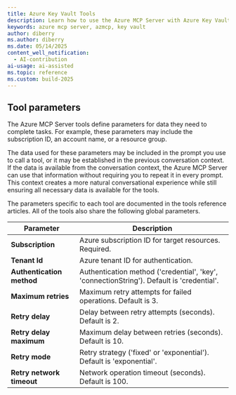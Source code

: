 ```yaml
---
title: Azure Key Vault Tools 
description: Learn how to use the Azure MCP Server with Azure Key Vault keys.
keywords: azure mcp server, azmcp, key vault
author: diberry
ms.author: diberry
ms.date: 05/14/2025
content_well_notification: 
  - AI-contribution
ai-usage: ai-assisted
ms.topic: reference
ms.custom: build-2025
--- 
```

## Tool parameters

The Azure MCP Server tools define parameters for data they need to complete tasks. For example, these parameters may include the subscription ID, an account name, or a resource group.

The data used for these parameters may be included in the prompt you use to call a tool, or it may be established in the previous conversation context. If the data is available from the conversation context, the Azure MCP Server can use that information without requiring you to repeat it in every prompt. This context creates a more natural conversational experience while still ensuring all necessary data is available for the tools.

The parameters specific to each tool are documented in the tools reference articles. All of the tools also share the following global parameters.

| Parameter       | Description       |
|-----------------|-------------------|
| **Subscription** | Azure subscription ID for target resources. Required. |
| **Tenant Id** | Azure tenant ID for authentication.  |
| **Authentication method** | Authentication method ('credential', 'key', 'connectionString'). Default is 'credential'. |
| **Maximum retries** | Maximum retry attempts for failed operations. Default is 3. |
| **Retry delay** | Delay between retry attempts (seconds). Default is 2. |
| **Retry delay maximum** | Maximum delay between retries (seconds). Default is 10. |
| **Retry mode** | Retry strategy ('fixed' or 'exponential'). Default is 'exponential'. |
| **Retry network timeout** | Network operation timeout (seconds). Default is 100. |

